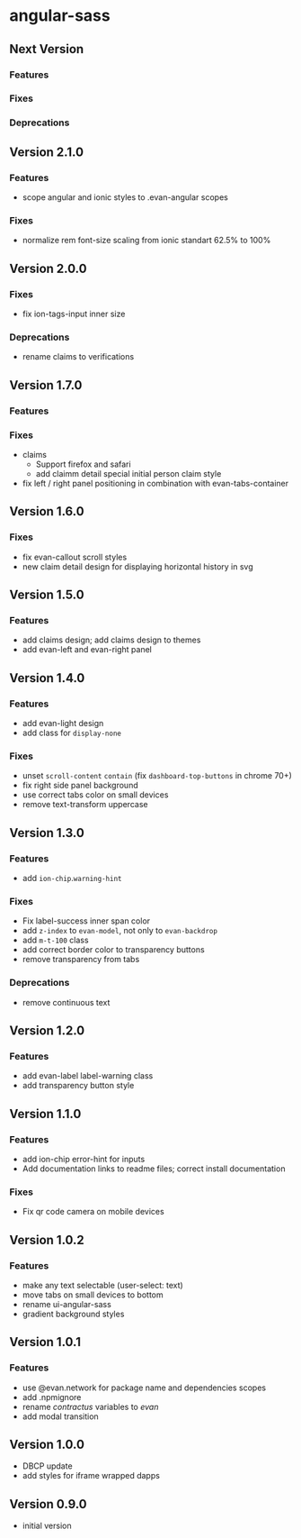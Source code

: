 # angular-sass

## Next Version
### Features
### Fixes
### Deprecations


## Version 2.1.0
### Features
- scope angular and ionic styles to .evan-angular scopes

### Fixes
- normalize rem font-size scaling from ionic standart 62.5% to 100%


## Version 2.0.0
### Fixes
- fix ion-tags-input inner size

### Deprecations
- rename claims to verifications


## Version 1.7.0
### Features
### Fixes
- claims
  - Support firefox and safari
  - add claimm detail special initial person claim style
- fix left / right panel positioning in combination with evan-tabs-container


## Version 1.6.0
### Fixes
- fix evan-callout scroll styles
- new claim detail design for displaying horizontal history in svg


## Version 1.5.0
### Features
- add claims design; add claims design to themes
- add evan-left and evan-right panel


## Version 1.4.0
### Features
- add evan-light design
- add class for `display-none`

### Fixes
- unset `scroll-content` `contain` (fix `dashboard-top-buttons` in chrome 70+)
- fix right side panel background
- use correct tabs color on small devices
- remove text-transform uppercase


## Version 1.3.0
### Features
- add `ion-chip`.`warning-hint`

### Fixes
- Fix label-success inner span color
- add `z-index` to `evan-model`, not only to `evan-backdrop`
- add `m-t-100` class
- add correct border color to transparency buttons
- remove transparency from tabs

### Deprecations
- remove continuous text


## Version 1.2.0
### Features
- add evan-label label-warning class
- add transparency button style


##  Version 1.1.0
### Features
- add ion-chip error-hint for inputs
- Add documentation links to readme files; correct install documentation

### Fixes
- Fix qr code camera on mobile devices


## Version 1.0.2
### Features
- make any text selectable (user-select: text)
- move tabs on small devices to bottom
- rename ui-angular-sass
- gradient background styles


## Version 1.0.1
### Features
- use @evan.network for package name and dependencies scopes
- add .npmignore
- rename *contractus* variables to *evan*
- add modal transition


## Version 1.0.0
- DBCP update
- add styles for iframe wrapped dapps


## Version 0.9.0
- initial version